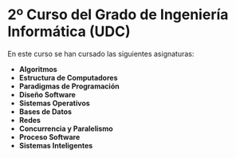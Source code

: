 # 2º Curso del Grado de Ingeniería Informática (UDC)

En este curso se han cursado las siguientes asignaturas:

* **Algoritmos**
* **Estructura de Computadores**
* **Paradigmas de Programación**
* **Diseño Software**
* **Sistemas Operativos**
* **Bases de Datos**
* **Redes**
* **Concurrencia y Paralelismo**
* **Proceso Software**
* **Sistemas Inteligentes**
